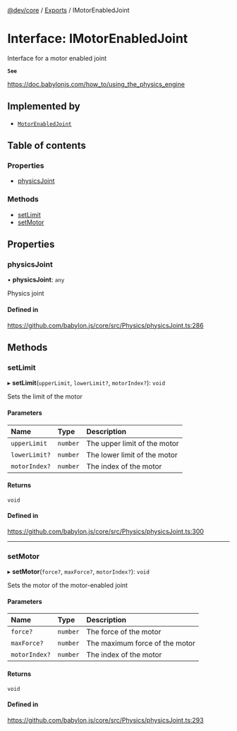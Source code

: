 [@dev/core](../README.md) / [Exports](../modules.md) / IMotorEnabledJoint

# Interface: IMotorEnabledJoint

Interface for a motor enabled joint

**`See`**

https://doc.babylonjs.com/how_to/using_the_physics_engine

## Implemented by

- [`MotorEnabledJoint`](../classes/MotorEnabledJoint.md)

## Table of contents

### Properties

- [physicsJoint](IMotorEnabledJoint.md#physicsjoint)

### Methods

- [setLimit](IMotorEnabledJoint.md#setlimit)
- [setMotor](IMotorEnabledJoint.md#setmotor)

## Properties

### physicsJoint

• **physicsJoint**: `any`

Physics joint

#### Defined in

https://github.com/babylon.js/core/src/Physics/physicsJoint.ts:286

## Methods

### setLimit

▸ **setLimit**(`upperLimit`, `lowerLimit?`, `motorIndex?`): `void`

Sets the limit of the motor

#### Parameters

| Name | Type | Description |
| :------ | :------ | :------ |
| `upperLimit` | `number` | The upper limit of the motor |
| `lowerLimit?` | `number` | The lower limit of the motor |
| `motorIndex?` | `number` | The index of the motor |

#### Returns

`void`

#### Defined in

https://github.com/babylon.js/core/src/Physics/physicsJoint.ts:300

___

### setMotor

▸ **setMotor**(`force?`, `maxForce?`, `motorIndex?`): `void`

Sets the motor of the motor-enabled joint

#### Parameters

| Name | Type | Description |
| :------ | :------ | :------ |
| `force?` | `number` | The force of the motor |
| `maxForce?` | `number` | The maximum force of the motor |
| `motorIndex?` | `number` | The index of the motor |

#### Returns

`void`

#### Defined in

https://github.com/babylon.js/core/src/Physics/physicsJoint.ts:293
